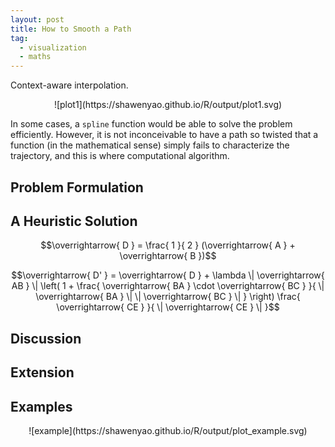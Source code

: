 ```yaml
---
layout: post
title: How to Smooth a Path
tag:
  - visualization
  - maths
---
```


Context-aware interpolation.

<p align="center">
  ![plot1](https://shawenyao.github.io/R/output/plot1.svg)
</p>

In some cases, a `spline` function would be able to solve the problem efficiently. However, it is not inconceivable to have a path so twisted that a function (in the mathematical sense) simply fails to characterize the trajectory, and this is where computational algorithm.

## Problem Formulation

## A Heuristic Solution

$$\overrightarrow{ D } = \frac{ 1 }{ 2 } (\overrightarrow{ A } + \overrightarrow{ B })$$

$$\overrightarrow{ D' } = \overrightarrow{ D } + \lambda \| \overrightarrow{ AB } \| \left( 1 + \frac{ \overrightarrow{ BA } \cdot \overrightarrow{ BC } }{ \| \overrightarrow{ BA } \| \| \overrightarrow{ BC } \| } \right) \frac{ \overrightarrow{ CE } }{ \| \overrightarrow{ CE } \| }$$

## Discussion

## Extension

## Examples
<p align="center">
  ![example](https://shawenyao.github.io/R/output/plot_example.svg)
</p>
